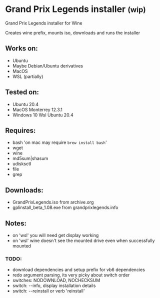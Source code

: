 # Grand Prix Legends installer <small>(wip)</small>
Grand Prix Legends installer for Wine

Creates wine prefix, mounts iso, downloads and runs the installer

## Works on:
  - Ubuntu
  - Maybe Debian/Ubuntu derivatives
  - MacOS
  - WSL (partially)

## Tested on:
  - Ubuntu 20.4
  - MacOS Monterrey 12.3.1
  - Windows 10 Wsl Ubuntu 20.4

## Requires:
   - bash 'on mac may require `brew install bash`'
   - wget
   - wine
   - md5sum|shasum
   - udisksctl
   - file
   - grep

## Downloads:
   - GrandPrixLegends.iso from archive.org
   - gplinstall_beta_1.08.exe from  grandprixlegends.info

## Notes:
  - on 'wsl' you will need get display working
  - on 'wsl' wine doesn't see the mounted drive even when successfully mounted

### TODO:
  - download dependencies and setup prefix for vb6 dependencies
  - redo argument parsing, its very picky about switch order
  - switches: NODOWNLOAD, NOCHECKSUM
  - switch: --info, display installation details
  - switch: --reinstall or verb 'reinstall'